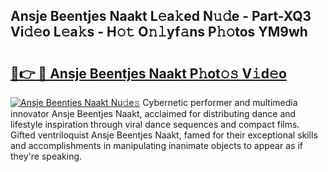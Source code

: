 ## Ansje Beentjes Naakt L𝚎a𝚔ed N𝚞𝚍e - Part-XQ3 Vi𝚍𝚎o L𝚎a𝚔s - H𝚘𝚝 O𝚗𝚕yf𝚊ns P𝚑𝚘tos YM9wh

# <h2><a href="http://kfay6h2.oniu.top/?m=Ansje+Beentjes+Naakt">🔗👉 🔴 Ansje Beentjes Naakt P𝚑ot𝚘𝚜 V𝚒d𝚎o</a></h2>

[![Ansje Beentjes Naakt Nu𝚍e𝚜](https://i.imgur.com/0qMVB7G.gif)](http://kfay6h2.oniu.top/?m=Ansje+Beentjes+Naakt)
Cybernetic performer and multimedia innovator Ansje Beentjes Naakt, acclaimed for distributing dance and lifestyle inspiration through viral dance sequences and compact films. Gifted ventriloquist Ansje Beentjes Naakt, famed for their exceptional skills and accomplishments in manipulating inanimate objects to appear as if they're speaking.  
